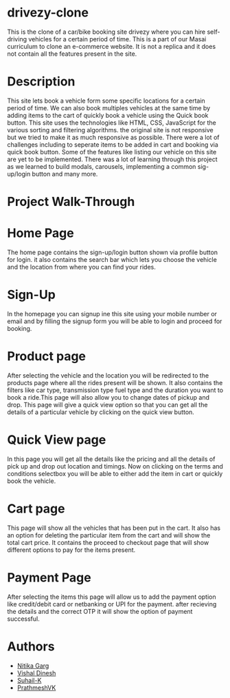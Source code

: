 # drivezy-clone
This is the clone of a car/bike booking site drivezy where you can hire self-driving vehicles for a certain period of time. This is a part of our Masai curriculum to clone an e-commerce website. It is not a replica and it does not contain all the features present in the site.
# Description
This site lets book a vehicle form some specific locations for a certain period of time. We can also book multiples vehicles at the same time by adding items to the cart of quickly book a vehicle using the Quick book button.
 This site uses the technologies like HTML, CSS, JavaScript for the various sorting and filtering algorithms. the original site is not responsive but we tried to make it as much responsive as possible. There were a lot of challenges including to seperate items to be added in cart and booking via quick book button.
Some of the features like listing our vehicle on this site are yet to be implemented.
There was a lot of learning through this project as we learned to build modals, carousels, implementing a common sig-up/login button and many more.
# Project Walk-Through
# Home Page
The home page contains the sign-up/login button shown via profile button for login. it also contains the search bar which lets you choose the vehicle and the location from where you can find your rides.
# Sign-Up
In the homepage you can signup ine this site using your mobile number or email and by filling the signup form you will be able to login and proceed for booking.
# Product page
After selecting the vehicle and the location you will be redirected to the products page where all the rides present will be shown. It also contains the filters like car type, transmission type fuel type and the duration you want to book a ride.This page will also allow you to change dates of pickup and drop. This page will give a quick view option so that you can get all the details of a particular vehicle by clicking on the quick view button.
# Quick View page
In this page you will get all the details like the pricing and all the details of pick up and drop out location and timings. Now on clicking on the terms and conditions selectbox you will be able to either add the item in cart or quickly book the vehicle.
# Cart page
This page will show all the vehicles that has been put in the cart. It also has an option for deleting the particular item from the cart and will show the total cart price. It contains the proceed to checkout page that will show different options to pay for the items present.
# Payment Page
After selecting the items this page will allow us to add the payment option like credit/debit card or netbanking or UPI for the payment. after recieving the details and the correct OTP it will show the option of payment successful.
# Authors
- [Nitika Garg](https://github.com/nitika02)
- [Vishal Dinesh](https://github.com/viz404)
- [Suhail-K](https://github.com/SUHAIL-K)
- [PrathmeshVK](https://github.com/PrathmeshVK)
